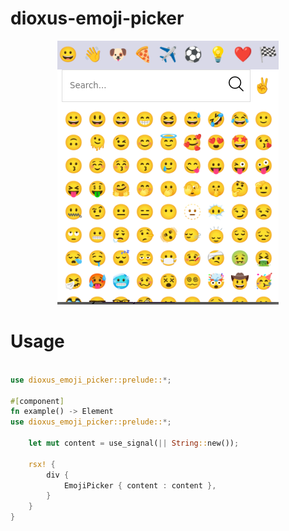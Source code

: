 # dioxus-emoji-picker

<div align="center">
  <img src="images/emoji_picker.png">
</div>

# Usage

```rust

use dioxus_emoji_picker::prelude::*;

#[component]
fn example() -> Element
use dioxus_emoji_picker::prelude::*;

	let mut content = use_signal(|| String::new());

	rsx! {
		div {
			EmojiPicker { content : content },
		}
	}
}
```
